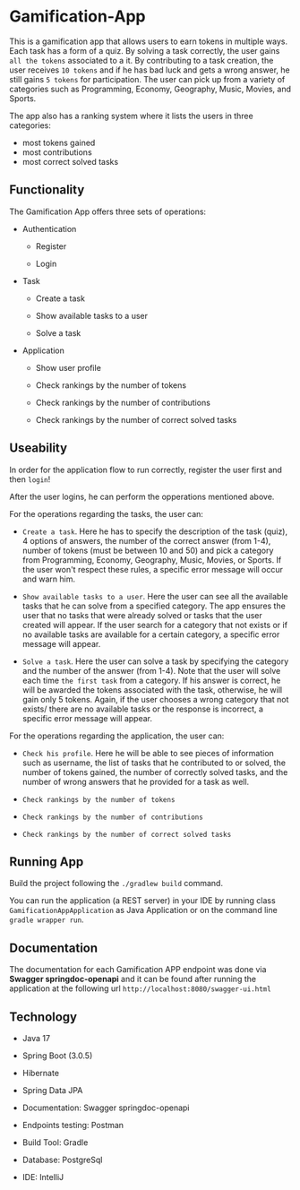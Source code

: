 # Gamification-App
This is a gamification app that allows users to earn tokens in multiple ways. Each task has a form of a quiz. By solving a task correctly, the user gains ``all
the tokens`` associated to a it. By contributing to a task creation, the user receives ``10 tokens`` and if he has bad luck and gets a wrong answer, he still gains ``5 tokens``
for participation. The user can pick up from a variety of categories such as Programming, Economy, Geography, Music, Movies, and Sports.

The app also has a ranking system where it lists the users in three categories:
- most tokens gained
- most contributions
- most correct solved tasks

## Functionality
The Gamification App offers three sets of operations:

- Authentication

  - Register
  
  - Login

- Task

  - Create a task
  
  - Show available tasks to a user
  
  - Solve a task
  
- Application

  - Show user profile
  
  - Check rankings by the number of tokens
  
  - Check rankings by the number of contributions
  
  - Check rankings by the number of correct solved tasks
  
 ## Useability 
 In order for the application flow to run correctly, register the user first and then ``login``!
 
 After the user logins, he can perform the opperations mentioned above.
 
 For the operations regarding the tasks, the user can:
 
  - ```Create a task```. Here he has to specify the description of the task (quiz), 4 options of answers, the number of the correct answer (from 1-4), number of
  tokens (must be between 10 and 50) and pick a category from Programming, Economy, Geography, Music, Movies, or Sports. If the user won't respect these rules, a
  specific error message will occur and warn him.
  
  - ```Show available tasks to a user```. Here the user can see all the available tasks that he can solve from a specified category. The app ensures the user that 
  no tasks that were already solved or tasks that the user created will appear. If the user search for a category that not exists or if no available tasks are 
  available for a certain category, a specific error message will appear.
  
  - ```Solve a task```. Here the user can solve a task by specifying the category and the number of the answer (from 1-4). Note that the user will solve 
  each time ```the first task``` from a category. If his answer is correct, he will be awarded the tokens associated with the task, otherwise, he will gain 
  only 5 tokens. Again, if the user chooses a wrong category that not exists/ there are no available tasks or the response is incorrect, a specific 
  error message will appear.
  
   For the operations regarding the application, the user can:
   
   - ```Check his profile```. Here he will be able to see pieces of information such as username, the list of tasks that he contributed to or solved, the number 
   of tokens gained, the number of correctly solved tasks, and the number of wrong answers that he provided for a task as well.
   
   - ```Check rankings by the number of tokens```
  
  - ```Check rankings by the number of contributions```
  
  - ```Check rankings by the number of correct solved tasks``` 
 
 ## Running App
Build the project following the ```./gradlew build``` command.

You can run the application (a REST server) in your IDE by running class ```GamificationAppApplication``` as Java Application or on the command line ```gradle wrapper run```.
 
 ## Documentation
 The documentation for each Gamification APP endpoint was done via **Swagger springdoc-openapi** and it can be found after running the application at the following
 url ```http://localhost:8080/swagger-ui.html```
 
 ## Technology
 
 - Java 17
 
 - Spring Boot (3.0.5)
 
 - Hibernate 
 
 - Spring Data JPA
 
 - Documentation: Swagger springdoc-openapi
 
 - Endpoints testing: Postman
 
 - Build Tool: Gradle
 
 - Database: PostgreSql
 
 - IDE: IntelliJ
